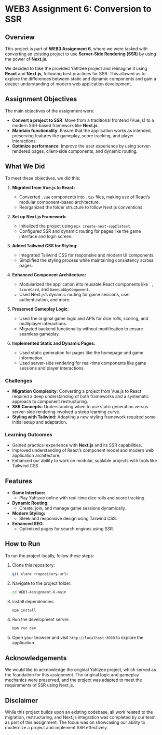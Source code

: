 # WEB3 Assignment 6: Conversion to SSR

## Overview
This project is part of **WEB3 Assignment 6**, where we were tasked with converting an existing project to use **Server-Side Rendering (SSR)** by using the power of **Next.js**. 

We decided to take the provided Yahtzee project and reimagine it using **React** and **Next.js**, following best practices for SSR. This allowed us to explore the differences between static and dynamic components and gain a deeper understanding of modern web application development.

## Assignment Objectives
The main objectives of the assignment were:

- **Convert a project to SSR**: Move from a traditional frontend (Vue.js) to a modern SSR-based framework like **Next.js**.
- **Maintain functionality**: Ensure that the application works as intended, preserving features like gameplay, score tracking, and player interactions.
- **Optimize performance**: Improve the user experience by using server-rendered pages, client-side components, and dynamic routing.

## What We Did
To meet these objectives, we did this:

1. **Migrated from Vue.js to React:**
   - Converted `.vue` components into `.tsx` files, making use of React’s modular component-based architecture.
   - Reorganized the folder structure to follow Next.js conventions.

2. **Set up Next.js Framework:**
   - Initialized the project using `npx create-next-app@latest`.
   - Configured SSR and dynamic routing for pages like the game interface and login screen.

3. **Added Tailwind CSS for Styling:**
   - Integrated Tailwind CSS for responsive and modern UI components.
   - Simplified the styling process while maintaining consistency across pages.

4. **Enhanced Component Architecture:**
   - Modularized the application into reusable React components like ``, `ScoreCard`, and `GameLobbyComponent`.
   - Used Next.js’s dynamic routing for game sessions, user authentication, and more.

5. **Preserved Gameplay Logic:**
   - Used the original game logic and APIs for dice rolls, scoring, and multiplayer interactions.
   - Migrated backend functionality without modification to ensure seamless gameplay.

6. **Implemented Static and Dynamic Pages:**
   - Used static generation for pages like the homepage and game information.
   - Used server-side rendering for real-time components like game sessions and player interactions.

### Challenges
- **Migration Complexity:** Converting a project from Vue.js to React required a deep understanding of both frameworks and a systematic approach to component restructuring.
- **SSR Concepts:** Understanding when to use static generation versus server-side rendering involved a steep learning curve.
- **Styling with Tailwind:** Adopting a new styling framework required some initial setup and adaptation.

### Learning Outcomes
- Gained practical experience with **Next.js** and its SSR capabilities.
- Improved understanding of React’s component model and modern web application architecture.
- Enhanced our ability to work on modular, scalable projects with tools like Tailwind CSS.

## Features
- **Game Interface:**
  - Play Yahtzee online with real-time dice rolls and score tracking.
- **Dynamic Routing:**
  - Create, join, and manage game sessions dynamically.
- **Modern Styling:**
  - Sleek and responsive design using Tailwind CSS.
- **Enhanced SEO:**
  - Optimized pages for search engines using SSR.

## How to Run
To run the project locally, follow these steps:

1. Clone this repository:
   ```bash
   git clone <repository-url>
   ```

2. Navigate to the project folder:
   ```bash
   cd WEB3-Assignment-6-main
   ```

3. Install dependencies:
   ```bash
   npm install
   ```

4. Run the development server:
   ```bash
   npm run dev
   ```

5. Open your browser and visit `http://localhost:3000` to explore the application.

## Acknowledgements
We would like to acknowledge the original Yahtzee project, which served as the foundation for this assignment. The original logic and gameplay mechanics were preserved, and the project was adapted to meet the requirements of SSR using Next.js.

## Disclaimer
While this project builds upon an existing codebase, all work related to the migration, restructuring, and Next.js integration was completed by our team as part of this assignment. The focus was on showcasing our ability to modernize a project and implement SSR effectively.

